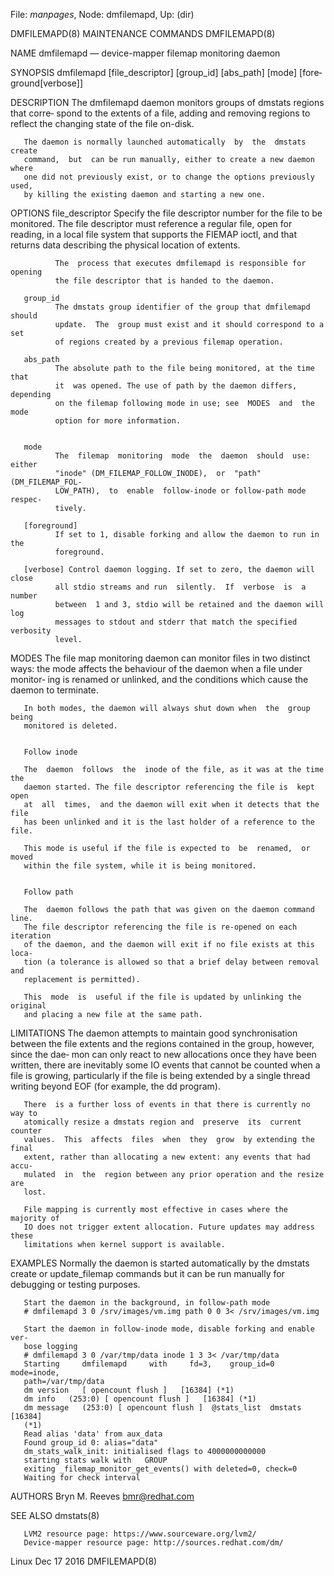 File: *manpages*,  Node: dmfilemapd,  Up: (dir)

DMFILEMAPD(8)                MAINTENANCE COMMANDS                DMFILEMAPD(8)



NAME
       dmfilemapd — device-mapper filemap monitoring daemon

SYNOPSIS
       dmfilemapd [file_descriptor] [group_id] [abs_path] [mode] [fore‐
       ground[verbose]]

DESCRIPTION
       The dmfilemapd daemon monitors groups of dmstats  regions  that  corre‐
       spond  to the extents of a file, adding and removing regions to reflect
       the changing state of the file on-disk.

       The daemon is normally launched automatically  by  the  dmstats  create
       command,  but  can be run manually, either to create a new daemon where
       one did not previously exist, or to change the options previously used,
       by killing the existing daemon and starting a new one.

OPTIONS
       file_descriptor
              Specify the file descriptor number for the file to be monitored.
              The file descriptor must reference  a  regular  file,  open  for
              reading,  in a local file system that supports the FIEMAP ioctl,
              and that  returns  data  describing  the  physical  location  of
              extents.

              The  process that executes dmfilemapd is responsible for opening
              the file descriptor that is handed to the daemon.

       group_id
              The dmstats group identifier of the group that dmfilemapd should
              update.  The  group must exist and it should correspond to a set
              of regions created by a previous filemap operation.

       abs_path
              The absolute path to the file being monitored, at the time  that
              it  was opened. The use of path by the daemon differs, depending
              on the filemap following mode in use; see  MODES  and  the  mode
              option for more information.


       mode
              The  filemap  monitoring  mode  the  daemon  should  use: either
              "inode" (DM_FILEMAP_FOLLOW_INODE),  or  "path"  (DM_FILEMAP_FOL‐
              LOW_PATH),  to  enable  follow-inode or follow-path mode respec‐
              tively.

       [foreground]
              If set to 1, disable forking and allow the daemon to run in  the
              foreground.

       [verbose] Control daemon logging. If set to zero, the daemon will close
              all stdio streams and run  silently.  If  verbose  is  a  number
              between  1 and 3, stdio will be retained and the daemon will log
              messages to stdout and stderr that match the specified verbosity
              level.

MODES
       The  file map monitoring daemon can monitor files in two distinct ways:
       the mode affects the behaviour of the daemon when a file under monitor‐
       ing  is  renamed or unlinked, and the conditions which cause the daemon
       to terminate.

       In both modes, the daemon will always shut down when  the  group  being
       monitored is deleted.


       Follow inode

       The  daemon  follows  the  inode of the file, as it was at the time the
       daemon started. The file descriptor referencing the file is  kept  open
       at  all  times,  and the daemon will exit when it detects that the file
       has been unlinked and it is the last holder of a reference to the file.

       This mode is useful if the file is expected to  be  renamed,  or  moved
       within the file system, while it is being monitored.


       Follow path

       The  daemon follows the path that was given on the daemon command line.
       The file descriptor referencing the file is re-opened on each iteration
       of the daemon, and the daemon will exit if no file exists at this loca‐
       tion (a tolerance is allowed so that a brief delay between removal  and
       replacement is permitted).

       This  mode  is  useful if the file is updated by unlinking the original
       and placing a new file at the same path.

LIMITATIONS
       The daemon attempts to maintain good synchronisation between  the  file
       extents and the regions contained in the group, however, since the dae‐
       mon can only react to new allocations  once  they  have  been  written,
       there  are inevitably some IO events that cannot be counted when a file
       is growing, particularly if the file is  being  extended  by  a  single
       thread writing beyond EOF (for example, the dd program).

       There  is a further loss of events in that there is currently no way to
       atomically resize a dmstats region and  preserve  its  current  counter
       values.  This  affects  files  when  they  grow  by extending the final
       extent, rather than allocating a new extent: any events that had  accu‐
       mulated  in  the  region between any prior operation and the resize are
       lost.

       File mapping is currently most effective in cases where the majority of
       IO does not trigger extent allocation. Future updates may address these
       limitations when kernel support is available.

EXAMPLES
       Normally the daemon is started automatically by the dmstats  create  or
       update_filemap  commands  but  it  can be run manually for debugging or
       testing purposes.

       Start the daemon in the background, in follow-path mode
       # dmfilemapd 3 0 /srv/images/vm.img path 0 0 3< /srv/images/vm.img

       Start the daemon in follow-inode mode, disable forking and enable  ver‐
       bose logging
       # dmfilemapd 3 0 /var/tmp/data inode 1 3 3< /var/tmp/data
       Starting     dmfilemapd     with     fd=3,    group_id=0    mode=inode,
       path=/var/tmp/data
       dm version   [ opencount flush ]   [16384] (*1)
       dm info   (253:0) [ opencount flush ]   [16384] (*1)
       dm message   (253:0) [ opencount flush ]  @stats_list  dmstats  [16384]
       (*1)
       Read alias 'data' from aux_data
       Found group_id 0: alias="data"
       dm_stats_walk_init: initialised flags to 4000000000000
       starting stats walk with   GROUP
       exiting _filemap_monitor_get_events() with deleted=0, check=0
       Waiting for check interval

AUTHORS
       Bryn M. Reeves <bmr@redhat.com>

SEE ALSO
       dmstats(8)

       LVM2 resource page: https://www.sourceware.org/lvm2/
       Device-mapper resource page: http://sources.redhat.com/dm/



Linux                             Dec 17 2016                    DMFILEMAPD(8)
